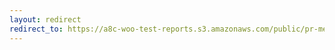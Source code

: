 ```yaml
---
layout: redirect
redirect_to: https://a8c-woo-test-reports.s3.amazonaws.com/public/pr-merge/43033/api/index.html
---
```

